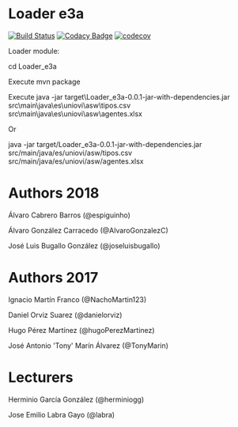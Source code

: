 # Loader e3a

[![Build Status](https://travis-ci.org/Arquisoft/Loader_e3a.svg?branch=master)](https://travis-ci.org/Arquisoft/Loader_e3a)
[![Codacy Badge](https://api.codacy.com/project/badge/Grade/e89ecf2799b8400580f767eb000d0380)](https://www.codacy.com/app/jelabra/Loader_e3a?utm_source=github.com&amp;utm_medium=referral&amp;utm_content=Arquisoft/Loader_e3a&amp;utm_campaign=Badge_Grade)
[![codecov](https://codecov.io/gh/Arquisoft/Loader_e3a/branch/master/graph/badge.svg)](https://codecov.io/gh/Arquisoft/Loader_e3a)


Loader module:

cd Loader_e3a

Execute mvn package

Execute java -jar target\Loader_e3a-0.0.1-jar-with-dependencies.jar src\main\java\es\uniovi\asw\tipos.csv src\main\java\es\uniovi\asw\agentes.xlsx

Or

java -jar target/Loader_e3a-0.0.1-jar-with-dependencies.jar src/main/java/es/uniovi/asw/tipos.csv src/main/java/es/uniovi/asw/agentes.xlsx


# Authors 2018

Álvaro Cabrero Barros (@espiguinho)

Álvaro González Carracedo (@AlvaroGonzalezC)

José Luis Bugallo González (@joseluisbugallo)


# Authors 2017

Ignacio Martín Franco (@NachoMartin123)

Daniel Orviz Suarez (@danielorviz)

Hugo Pérez Martínez (@hugoPerezMartinez)

José Antonio 'Tony' Marín Álvarez (@TonyMarin)

# Lecturers

Herminio García González (@herminiogg)

Jose Emilio Labra Gayo (@labra)
